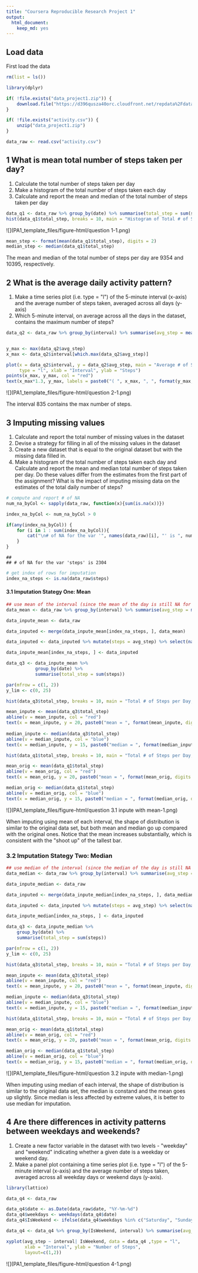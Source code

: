 ```yaml
---
title: "Coursera Reproducible Research Project 1"
output: 
  html_document: 
    keep_md: yes
---
```




## Load data
First load the data 


```r
rm(list = ls())

library(dplyr)

if( !file.exists("data_project1.zip")) {
    download.file("https://d396qusza40orc.cloudfront.net/repdata%2Fdata%2Factivity.zip", "data_project1.zip")
}

if( !file.exists("activity.csv")) {
    unzip("data_project1.zip")
}

data_raw <- read.csv("activity.csv")
```

## 1 What is mean total number of steps taken per day?
1. Calculate the total number of steps taken per day
2. Make a histogram of the total number of steps taken each day
3. Calculate and report the mean and median of the total number of steps taken per day


```r
data_q1 <- data_raw %>% group_by(date) %>% summarise(total_step = sum(steps, na.rm = TRUE))
hist(data_q1$total_step, breaks = 10, main = "Histogram of Total # of Steps per Day", xlab = "# of Steps")
```

![](PA1_template_files/figure-html/question 1-1.png)<!-- -->

```r
mean_step <- format(mean(data_q1$total_step), digits = 2)
median_step <- median(data_q1$total_step)
```

The mean and median of the total number of steps per day are 9354 and 10395, respectively.

## 2 What is the average daily activity pattern?
1. Make a time series plot (i.e. type = "l") of the 5-minute interval (x-axis) and the average number of steps taken, averaged across all days (y-axis)
2. Which 5-minute interval, on average across all the days in the dataset, contains the maximum number of steps?


```r
data_q2 <- data_raw %>% group_by(interval) %>% summarise(avg_step = mean(steps, na.rm = TRUE))


y_max <- max(data_q2$avg_step)
x_max <- data_q2$interval[which.max(data_q2$avg_step)]

plot(x = data_q2$interval, y = data_q2$avg_step, main = "Average # of Steps of 5-Minute Interval", 
     type = "l", xlab = "Interval", ylab = "Steps")
points(x_max, y_max, col = "red") 
text(x_max*1.3, y_max, labels = paste0("( ", x_max, ", ", format(y_max, digits = 4), " )" ))
```

![](PA1_template_files/figure-html/question 2-1.png)<!-- -->

The interval 835 contains the max number of steps.

## 3 Imputing missing values
1. Calculate and report the total number of missing values in the dataset 
2. Devise a strategy for filling in all of the missing values in the dataset
3. Create a new dataset that is equal to the original dataset but with the missing data filled in.
4. Make a histogram of the total number of steps taken each day and Calculate and report the mean and median total number of steps taken per day. Do these values differ from the estimates from the first part of the assignment? What is the impact of imputing missing data on the estimates of the total daily number of steps?


```r
# compute and report # of NA
num_na_byCol <- sapply(data_raw, function(x){sum(is.na(x))})

index_na_byCol <- num_na_byCol > 0

if(any(index_na_byCol)) {
    for (i in 1 : sum(index_na_byCol)){
        cat("\n# of NA for the var '", names(data_raw)[i], "' is ", num_na_byCol[i], "\n", sep = "")
    }
}
```

```
## 
## # of NA for the var 'steps' is 2304
```

```r
# get index of rows for imputation
index_na_steps <- is.na(data_raw$steps)
```


#### 3.1 Imputation Stategy One: Mean

```r
## use mean of the interval (since the mean of the day is still NA for a few days)
data_mean <- data_raw %>% group_by(interval) %>% summarise(avg_step = mean(steps, na.rm = TRUE))

data_inpute_mean <- data_raw

data_inputed <- merge(data_inpute_mean[index_na_steps, ], data_mean)

data_inputed <- data_inputed %>% mutate(steps = avg_step) %>% select(names(data_raw))

data_inpute_mean[index_na_steps, ] <- data_inputed

data_q3 <- data_inpute_mean %>% 
           group_by(date) %>% 
           summarise(total_step = sum(steps))

par(mfrow = c(1, 2))
y_lim <- c(0, 25)

hist(data_q3$total_step, breaks = 10, main = "Total # of Steps per Day, Original", xlab = "# of Steps", ylim = y_lim)

mean_inpute <- mean(data_q3$total_step)
abline(v = mean_inpute, col = "red")
text(x = mean_inpute, y = 20, paste0("mean = ", format(mean_inpute, digits =2)), col = "red")
     
median_inpute <- median(data_q3$total_step)
abline(v = median_inpute, col = "blue")
text(x = median_inpute, y = 15, paste0("median = ", format(median_inpute, digits =2)), col = "blue")

hist(data_q1$total_step, breaks = 10, main = "Total # of Steps per Day, Inputed", xlab = "# of Steps", ylim = y_lim)

mean_orig <- mean(data_q1$total_step)
abline(v = mean_orig, col = "red")
text(x = mean_orig, y = 20, paste0("mean = ", format(mean_orig, digits =2)), col = "red")

median_orig <- median(data_q1$total_step)
abline(v = median_orig, col = "blue")
text(x = median_orig, y = 15, paste0("median = ", format(median_orig, digits =2)), col = "blue")
```

![](PA1_template_files/figure-html/question 3.1 inpute with mean-1.png)<!-- -->

When imputing using mean of each interval, the shape of distribution is similar to the original data set, but both mean and median go up compared with the original ones. Notice that the mean increases substantially, which is consistent with the "shoot up" of the tallest bar. 

### 3.2 Imputation Stategy Two: Median

```r
## use median of the interval (since the median of the day is still NA for a few days)
data_median <- data_raw %>% group_by(interval) %>% summarise(avg_step = median(steps, na.rm = TRUE))

data_inpute_median <- data_raw

data_inputed <- merge(data_inpute_median[index_na_steps, ], data_median)

data_inputed <- data_inputed %>% mutate(steps = avg_step) %>% select(names(data_raw))

data_inpute_median[index_na_steps, ] <- data_inputed

data_q3 <- data_inpute_median %>% 
    group_by(date) %>% 
    summarise(total_step = sum(steps))

par(mfrow = c(1, 2))
y_lim <- c(0, 25)

hist(data_q3$total_step, breaks = 10, main = "Total # of Steps per Day, Inputed", xlab = "# of Steps", ylim = y_lim)

mean_inpute <- mean(data_q3$total_step)
abline(v = mean_inpute, col = "red")
text(x = mean_inpute, y = 20, paste0("mean = ", format(mean_inpute, digits =2)), col = "red")

median_inpute <- median(data_q3$total_step)
abline(v = median_inpute, col = "blue")
text(x = median_inpute, y = 15, paste0("median = ", format(median_inpute, digits =2)), col = "blue")

hist(data_q1$total_step, breaks = 10, main = "Total # of Steps per Day, Original", xlab = "# of Steps", ylim = y_lim)

mean_orig <- mean(data_q1$total_step)
abline(v = mean_orig, col = "red")
text(x = mean_orig, y = 20, paste0("mean = ", format(mean_orig, digits =2)), col = "red")

median_orig <- median(data_q1$total_step)
abline(v = median_orig, col = "blue")
text(x = median_orig, y = 15, paste0("median = ", format(median_orig, digits =2)), col = "blue")
```

![](PA1_template_files/figure-html/question 3.2 inpute with median-1.png)<!-- -->

When imputing using median of each interval, the shape of distribution is similar to the original data set, the median is constand and the mean goes up slightly. Since median is less affected by extreme values, it is better to use median for imputation.

## 4 Are there differences in activity patterns between weekdays and weekends?
1. Create a new factor variable in the dataset with two levels - "weekday" and "weekend" indicating whether a given date is a weekday or weekend day.
2. Make a panel plot containing a time series plot (i.e. type = "l") of the 5-minute interval (x-axis) and the average number of steps taken, averaged across all weekday days or weekend days (y-axis). 

```r
library(lattice)

data_q4 <- data_raw

data_q4$date <- as.Date(data_raw$date, "%Y-%m-%d")
data_q4$weekdays <- weekdays(data_q4$date)
data_q4$IsWeekend <- ifelse(data_q4$weekdays %in% c("Saturday", "Sunday"), "Weekend", "Weekday")

data_q4 <- data_q4 %>% group_by(IsWeekend, interval) %>% summarise(avg_step = mean(steps, na.rm = TRUE))

xyplot(avg_step ~ interval| IsWeekend, data = data_q4 ,type = "l",
       xlab = "Interval", ylab = "Number of Steps",
       layout=c(1,2))
```

![](PA1_template_files/figure-html/question 4-1.png)<!-- -->
